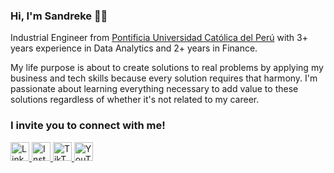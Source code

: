 ### Hi, I'm Sandreke 👨‍💻

Industrial Engineer from [Pontificia Universidad Católica del Perú](https://www.pucp.edu.pe/en/) with 3+ years experience in Data Analytics and 2+ years in Finance.

My life purpose is about to create solutions to real problems by applying my business and tech skills because every solution requires that harmony.
I'm passionate about learning everything necessary to add value to these solutions regardless of whether it's not related to my career.
<!--
**Sandreke/Sandreke** is a ✨ _special_ ✨ repository because its `README.md` (this file) appears on your GitHub profile.

Here are some ideas to get you started:

- 🔭 I’m currently working on ...
- 🌱 I’m currently learning ...
- 👯 I’m looking to collaborate on ...
- 🤔 I’m looking for help with ...
- 💬 Ask me about ...
- 📫 How to reach me: ...
- 😄 Pronouns: ...
- ⚡ Fun fact: ...
-->
### I invite you to connect with me!
<a href="https://www.linkedin.com/in/sandroagama/" target="_blank" rel="nofollow">
    <img src="https://user-images.githubusercontent.com/64377961/171752276-9ee0d0b7-e6b9-4790-9b66-a51cff145566.png" alt="LinkedIn" width="30px" height="30px" />
</a>
<a href="https://instagram.com/sandreke99" target="_blank" rel="nofollow">
    <img src="https://user-images.githubusercontent.com/64377961/171752270-01eb1246-3961-4055-8053-2a9786f8cc66.png" alt="Instagram" width="30px" height="30px" />
</a>
<a href="https://www.tiktok.com/@sandreke99" target="_blank" rel="nofollow">
    <img src="https://user-images.githubusercontent.com/64377961/171752266-0c45d704-55fa-4759-aee5-01d3395de134.png" alt="TikTok" width="30px" height="30px" />
</a>
<a href="https://www.youtube.com/channel/UC8lqNrzucZD-tbdbJu-zHmw/videos" target="_blank" rel="nofollow">
    <img src="https://user-images.githubusercontent.com/64377961/171752486-93ceb98b-f307-4c8f-9c6a-c4d5302f57f9.png" alt="YouTube" width="30px" height="30px" />
</a>
